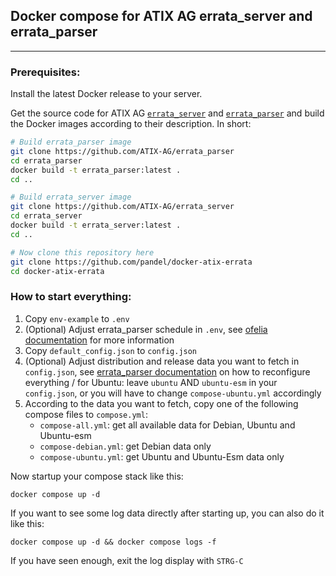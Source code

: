 Docker compose for ATIX AG errata_server and errata_parser
---------------------------------------------

------

### Prerequisites:

Install the latest Docker release to your server.

Get the source code for ATIX AG [`errata_server`](https://github.com/ATIX-AG/errata_server) and [`errata_parser`](https://github.com/ATIX-AG/errata_parser) and build the Docker images according to their description.
In short:

```bash
# Build errata_parser image
git clone https://github.com/ATIX-AG/errata_parser
cd errata_parser
docker build -t errata_parser:latest .
cd ..

# Build errata_server image
git clone https://github.com/ATIX-AG/errata_server
cd errata_server
docker build -t errata_server:latest .
cd ..

# Now clone this repository here
git clone https://github.com/pandel/docker-atix-errata
cd docker-atix-errata
```

### How to start everything:

1. Copy `env-example` to `.env`
2. (Optional) Adjust errata_parser schedule in `.env`, see [ofelia documentation](https://github.com/mcuadros/ofelia) for more information
3. Copy `default_config.json` to `config.json`
4. (Optional) Adjust distribution and release data you want to fetch in `config.json`, see [errata_parser documentation](https://github.com/ATIX-AG/errata_parser) on how to reconfigure everything / for Ubuntu: leave `ubuntu` AND `ubuntu-esm` in your `config.json`, or you will have to change `compose-ubuntu.yml` accordingly
5. According to the data you want to fetch, copy one of the following compose files to `compose.yml`:
   - `compose-all.yml`: get all available data for Debian, Ubuntu and Ubuntu-esm
   - `compose-debian.yml`: get Debian data only
   - `compose-ubuntu.yml`: get Ubuntu and Ubuntu-Esm data only

Now startup your compose stack like this:

`docker compose up -d`

If you want to see some log data directly after starting up, you can also do it like this:

`docker compose up -d && docker compose logs -f`

If you have seen enough, exit the log display with `STRG-C`

